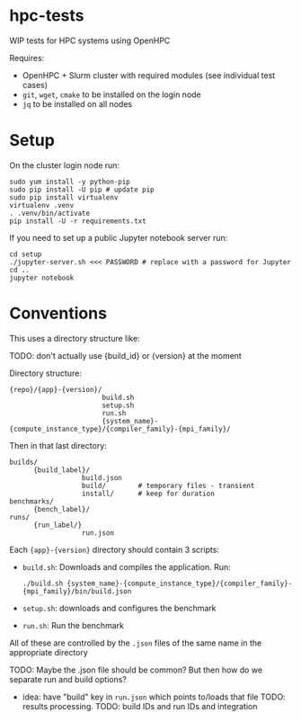 # hpc-tests
WIP tests for HPC systems using OpenHPC

Requires:
- OpenHPC + Slurm cluster with required modules (see individual test cases)
- `git`, `wget`, `cmake` to be installed on the login node
- `jq` to be installed on all nodes

# Setup

On the cluster login node run:

```shell
sudo yum install -y python-pip
sudo pip install -U pip # update pip
sudo pip install virtualenv
virtualenv .venv
. .venv/bin/activate
pip install -U -r requirements.txt
```

If you need to set up a public Jupyter notebook server run:
```
cd setup
./jupyter-server.sh <<< PASSWORD # replace with a password for Jupyter
cd ..
jupyter notebook
```

# Conventions

This uses a directory structure like:

TODO: don't actually use {build_id} or {version} at the moment

Directory structure:
```
{repo}/{app}-{version}/
                       build.sh
                       setup.sh
                       run.sh
                       {system_name}-{compute_instance_type}/{compiler_family}-{mpi_family}/
```

Then in that last directory:
```
builds/
      {build_label}/
                  build.json
                  build/        # temporary files - transient
                  install/      # keep for duration
benchmarks/
      {bench_label}/
runs/
      {run_label/}
                  run.json
```

Each `{app}-{version}` directory should contain 3 scripts:

- `build.sh`: Downloads and compiles the application. Run:
      
      ./build.sh {system_name}-{compute_instance_type}/{compiler_family}-{mpi_family}/bin/build.json

- `setup.sh`: downloads and configures the benchmark
- `run.sh`: Run the benchmark

All of these are controlled by the `.json` files of the same name in the appropriate directory


TODO: Maybe the .json file should be common? But then how do we separate run and build options?
 - idea: have "build" key in `run.json` which points to/loads that file
TODO: results processing.
TODO: build IDs and run IDs and integration
